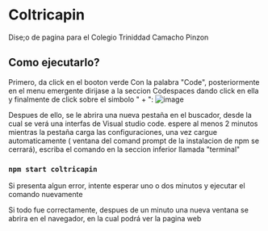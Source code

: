 # Coltricapin

Dise;o de pagina para el Colegio Triniddad Camacho Pinzon

## Como ejecutarlo?

Primero,  da click en el booton verde Con la palabra "Code", posteriormente en el menu emergente dirijase a la seccion Codespaces dando click en ella y finalmente de click sobre el simbolo " + ":
![image](https://github.com/J4DR3Z/coltricapin/assets/70348839/6b059e6d-33ed-44e2-9b67-ef5131e6b1ee)

Despues de ello, se le abrira una nueva pestaña en el buscador, desde la cual se verá una interfas de Visual studio code. espere al menos 2 minutos  mientras la pestaña carga   las configuraciones, una vez cargue automaticamente ( ventana del comand prompt de la instalacion de npm se cerrará), escriba el comando en la seccion inferior llamada "terminal" 
### `npm start coltricapin`
Si presenta algun error,  intente esperar uno o dos minutos y ejecutar el comando nuevamente

Si todo fue correctamente, despues de un minuto una nueva ventana se abrira en el navegador, en la cual podrá ver la pagina web 
